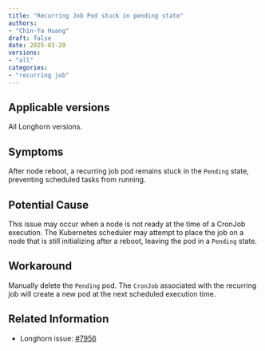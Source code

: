 ```yaml
---
title: "Recurring Job Pod stuck in pending state"
authors:
- "Chin-Ya Huang"
draft: false
date: 2025-03-20
versions:
- "all"
categories:
- "recurring job"
---
```


## Applicable versions

All Longhorn versions.

## Symptoms

After node reboot, a recurring job pod remains stuck in the `Pending` state, preventing scheduled tasks from running.

## Potential Cause

This issue may occur when a node is not ready at the time of a CronJob execution. The Kubernetes scheduler may attempt to place the job on a node that is still initializing after a reboot, leaving the pod in a `Pending` state.

## Workaround

Manually delete the `Pending` pod. The `CronJob` associated with the recurring job will create a new pod at the next scheduled execution time.

## Related Information

* Longhorn issue: [#7956](https://github.com/longhorn/longhorn/issues/7956)